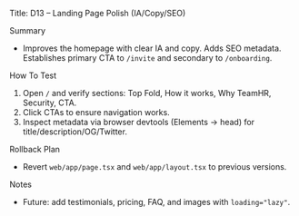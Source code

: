 Title: D13 – Landing Page Polish (IA/Copy/SEO)

Summary
- Improves the homepage with clear IA and copy. Adds SEO metadata. Establishes primary CTA to `/invite` and secondary to `/onboarding`.

How To Test
1) Open `/` and verify sections: Top Fold, How it works, Why TeamHR, Security, CTA.
2) Click CTAs to ensure navigation works.
3) Inspect metadata via browser devtools (Elements → head) for title/description/OG/Twitter.

Rollback Plan
- Revert `web/app/page.tsx` and `web/app/layout.tsx` to previous versions.

Notes
- Future: add testimonials, pricing, FAQ, and images with `loading="lazy"`.

